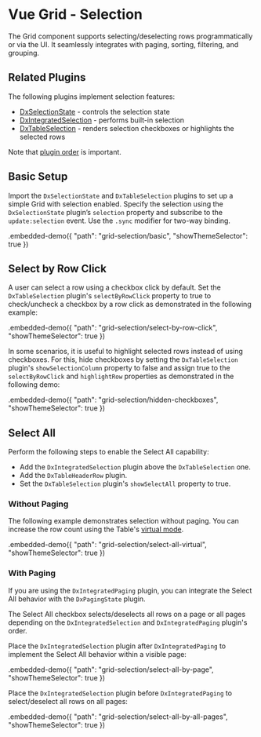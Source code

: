 # Vue Grid - Selection

The Grid component supports selecting/deselecting rows programmatically or via the UI. It seamlessly integrates with paging, sorting, filtering, and grouping.

## Related Plugins

The following plugins implement selection features:

- [DxSelectionState](../reference/selection-state.md) - controls the selection state
- [DxIntegratedSelection](../reference/integrated-selection.md) - performs built-in selection
- [DxTableSelection](../reference/table-selection.md) - renders selection checkboxes or highlights the selected rows

Note that [plugin order](./plugin-overview.md#plugin-order) is important.

## Basic Setup

Import the `DxSelectionState` and `DxTableSelection` plugins to set up a simple Grid with selection enabled. Specify the selection using the `DxSelectionState` plugin’s `selection` property and subscribe to the `update:selection` event. Use the `.sync` modifier for two-way binding.

.embedded-demo({ "path": "grid-selection/basic", "showThemeSelector": true })

## Select by Row Click

A user can select a row using a checkbox click by default. Set the `DxTableSelection` plugin's `selectByRowClick` property to true to check/uncheck a checkbox by a row click as demonstrated in the following example:

.embedded-demo({ "path": "grid-selection/select-by-row-click", "showThemeSelector": true })

In some scenarios, it is useful to highlight selected rows instead of using checkboxes. For this, hide checkboxes by setting the `DxTableSelection` plugin's `showSelectionColumn` property to false and assign true to the `selectByRowClick` and `highlightRow` properties as demonstrated in the following demo:

.embedded-demo({ "path": "grid-selection/hidden-checkboxes", "showThemeSelector": true })

## Select All

Perform the following steps to enable the Select All capability:

- Add the `DxIntegratedSelection` plugin above the `DxTableSelection` one.
- Add the `DxTableHeaderRow` plugin.
- Set the `DxTableSelection` plugin's `showSelectAll` property to true.

### Without Paging

The following example demonstrates selection without paging. You can increase the row count using the Table's [virtual mode](virtual-scrolling.md).

.embedded-demo({ "path": "grid-selection/select-all-virtual", "showThemeSelector": true })

### With Paging

If you are using the `DxIntegratedPaging` plugin, you can integrate the Select All behavior with the `DxPagingState` plugin.

The Select All checkbox selects/deselects all rows on a page or all pages depending on the `DxIntegratedSelection` and `DxIntegratedPaging` plugin's order.

Place the `DxIntegratedSelection` plugin after `DxIntegratedPaging` to implement the Select All behavior within a visible page:

.embedded-demo({ "path": "grid-selection/select-all-by-page", "showThemeSelector": true })

Place the `DxIntegratedSelection` plugin before `DxIntegratedPaging` to select/deselect all rows on all pages:

.embedded-demo({ "path": "grid-selection/select-all-by-all-pages", "showThemeSelector": true })
